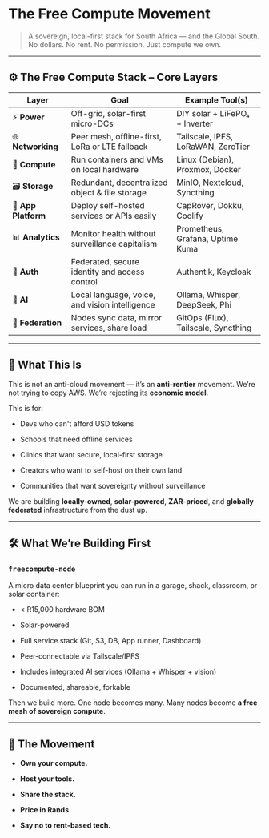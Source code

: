 # The Free Compute Movement

> A sovereign, local-first stack for South Africa — and the Global South. No dollars. No rent. No permission. Just compute we own.

---

## ⚙️ The Free Compute Stack – Core Layers

| **Layer**           | **Goal**                                       | **Example Tool(s)**                 |
| ------------------- | ---------------------------------------------- | ----------------------------------- |
| ⚡ **Power**         | Off-grid, solar-first micro-DCs                | DIY solar + LiFePO₄ + Inverter      |
| 🌐 **Networking**   | Peer mesh, offline-first, LoRa or LTE fallback | Tailscale, IPFS, LoRaWAN, ZeroTier  |
| 🧠 **Compute**      | Run containers and VMs on local hardware       | Linux (Debian), Proxmox, Docker     |
| 🗃️ **Storage**     | Redundant, decentralized object & file storage | MinIO, Nextcloud, Syncthing         |
| 🧱 **App Platform** | Deploy self-hosted services or APIs easily     | CapRover, Dokku, Coolify            |
| 📊 **Analytics**    | Monitor health without surveillance capitalism | Prometheus, Grafana, Uptime Kuma    |
| 🔐 **Auth**         | Federated, secure identity and access control  | Authentik, Keycloak                 |
| 🧠 **AI**           | Local language, voice, and vision intelligence | Ollama, Whisper, DeepSeek, Phi      |
| 🔁 **Federation**   | Nodes sync data, mirror services, share load   | GitOps (Flux), Tailscale, Syncthing |

---

## 🎯 What This Is

This is not an anti-cloud movement — it’s an **anti-rentier** movement. We’re not trying to copy AWS. We’re rejecting its **economic model**.

This is for:

- Devs who can't afford USD tokens
    
- Schools that need offline services
    
- Clinics that want secure, local-first storage
    
- Creators who want to self-host on their own land
    
- Communities that want sovereignty without surveillance
    

We are building **locally-owned**, **solar-powered**, **ZAR-priced**, and **globally federated** infrastructure from the dust up.

---

## 🛠️ What We’re Building First

### `freecompute-node`

A micro data center blueprint you can run in a garage, shack, classroom, or solar container:

- < R15,000 hardware BOM
    
- Solar-powered
    
- Full service stack (Git, S3, DB, App runner, Dashboard)
    
- Peer-connectable via Tailscale/IPFS
    
- Includes integrated AI services (Ollama + Whisper + vision)
    
- Documented, shareable, forkable
    

Then we build more. One node becomes many. Many nodes become **a free mesh of sovereign compute**.

---

## 📡 The Movement

- **Own your compute.**
    
- **Host your tools.**
    
- **Share the stack.**
    
- **Price in Rands.**
    
- **Say no to rent-based tech.**
